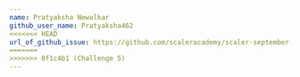 ```yaml
---
name: Pratyaksha Newalkar
github_user_name: Pratyaksha462
<<<<<<< HEAD
url_of_github_issue: https://github.com/scaleracademy/scaler-september-open-source-challenge/issues/279
=======
>>>>>>> 0f1c4b1 (Challenge 5)
---
```

